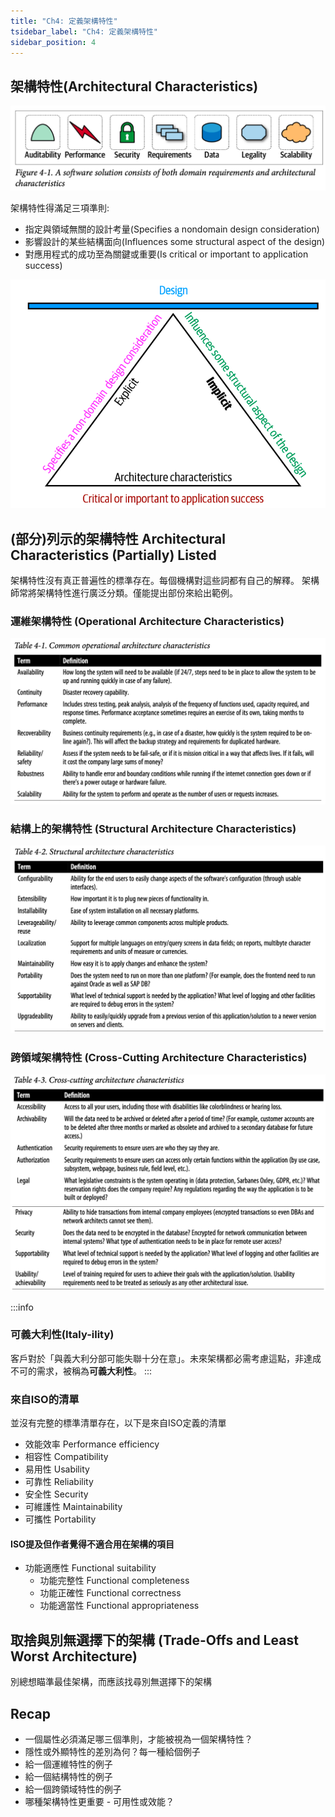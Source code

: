 ```yaml
---
title: "Ch4: 定義架構特性"
tsidebar_label: "Ch4: 定義架構特性"
sidebar_position: 4
---
```


## 架構特性(Architectural Characteristics)
![Figure-4.1](ch4/fig_4.1.png)

架構特性得滿足三項準則:
- 指定與領域無關的設計考量(Specifies a nondomain design consideration)
- 影響設計的某些結構面向(Influences some structural aspect of the design)
- 對應用程式的成功至為關鍵或重要(Is critical or important to application success)

![Figure-4.2](ch4/fig_4.2.png)

## (部分)列示的架構特性 Architectural Characteristics (Partially) Listed

架構特性沒有真正普遍性的標準存在。每個機構對這些詞都有自己的解釋。
架構師常將架構特性進行廣泛分類。僅能提出部份來給出範例。

### 運維架構特性 (Operational Architecture Characteristics)

![Table-4.1](ch4/tab_4.1.png)

### 結構上的架構特性 (Structural Architecture Characteristics)

![Table-4.1](ch4/tab_4.2.png)

### 跨領域架構特性 (Cross-Cutting Architecture Characteristics)
![Table-4.1](ch4/tab_4.3_1.png)
![Table-4.1](ch4/tab_4.3_2.png)

:::info
### 可義大利性(Italy-ility)
客戶對於「與義大利分部可能失聯十分在意」。未來架構都必需考慮這點，非達成不可的需求，被稱為**可義大利性**。
:::

### 來自ISO的清單

並沒有完整的標準清單存在，以下是來自ISO定義的清單
- 效能效率 Performance efficiency
- 相容性 Compatibility
- 易用性 Usability
- 可靠性 Reliability
- 安全性 Security
- 可維護性 Maintainability
- 可攜性 Portability

#### ISO提及但作者覺得不適合用在架構的項目
- 功能適應性 Functional suitability
    - 功能完整性 Functional completeness
    - 功能正確性 Functional correctness
    - 功能適當性 Functional appropriateness

## 取捨與別無選擇下的架構 (Trade-Offs and Least Worst Architecture)

別總想瞄準最佳架構，而應該找尋別無選擇下的架構

## Recap

- 一個屬性必須滿足哪三個準則，才能被視為一個架構特性？
- 隱性或外顯特性的差別為何？每一種給個例子
- 給一個運維特性的例子
- 給一個結構特性的例子
- 給一個跨領域特性的例子
- 哪種架構特性更重要 - 可用性或效能？
